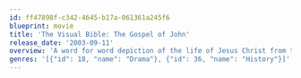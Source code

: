 ```yaml
---
id: ff47898f-c342-4645-b17a-061361a245f6
blueprint: movie
title: 'The Visual Bible: The Gospel of John'
release_date: '2003-09-11'
overview: 'A word for word depiction of the life of Jesus Christ from the Good News Translation Bible as recorded in the Gospel of John.'
genres: '[{"id": 18, "name": "Drama"}, {"id": 36, "name": "History"}]'
---
```

